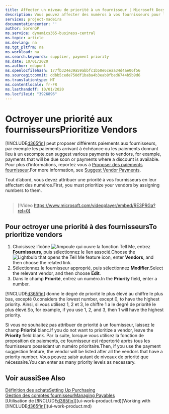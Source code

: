 ```yaml
---
title: Affecter un niveau de priorité à un fournisseur | Microsoft Docs
description: Vous pouvez affecter des numéros à vos fournisseurs pour les classer par ordre de priorité et faciliter des propositions de paiement dans Business Central.
services: project-madeira
documentationcenter: ''
author: SorenGP
ms.service: dynamics365-business-central
ms.topic: article
ms.devlang: na
ms.tgt_pltfrm: na
ms.workload: na
ms.search.keywords: supplier, payment priority
ms.date: 10/01/2020
ms.author: edupont
ms.openlocfilehash: 177fb324e39a59abbfc1b50e6ceaa34d4ae06f56
ms.sourcegitcommit: ddbb5cede750df1baba4b3eab8fbed6744b5b9d6
ms.translationtype: HT
ms.contentlocale: fr-FR
ms.lasthandoff: 10/01/2020
ms.locfileid: "3926896"
---
```

# <a name="prioritize-vendors"></a><span data-ttu-id="9ff5f-103">Octroyer une priorité aux fournisseurs</span><span class="sxs-lookup"><span data-stu-id="9ff5f-103">Prioritize Vendors</span></span>
[!INCLUDE[d365fin](includes/d365fin_md.md)] <span data-ttu-id="9ff5f-104">peut proposer différents paiements aux fournisseurs, par exemple les paiements arrivant à échéance ou les paiements donnant lieu à un escompte.</span><span class="sxs-lookup"><span data-stu-id="9ff5f-104">can suggest various payments to vendors, for example, payments that will be due soon or payments where a discount is available.</span></span> <span data-ttu-id="9ff5f-105">Pour plus d’informations, reportez vous à [Proposer des paiements fournisseur](payables-how-suggest-vendor-payments.md).</span><span class="sxs-lookup"><span data-stu-id="9ff5f-105">For more information, see [Suggest Vendor Payments](payables-how-suggest-vendor-payments.md).</span></span>

<span data-ttu-id="9ff5f-106">Tout d’abord, vous devez attribuer une priorité à vos fournisseurs en leur affectant des numéros.</span><span class="sxs-lookup"><span data-stu-id="9ff5f-106">First, you must prioritize your vendors by assigning numbers to them.</span></span>
<br><br>
> [!Video https://www.microsoft.com/videoplayer/embed/RE3PRGa?rel=0]

## <a name="to-prioritize-vendors"></a><span data-ttu-id="9ff5f-107">Pour octroyer une priorité à des fournisseurs</span><span class="sxs-lookup"><span data-stu-id="9ff5f-107">To prioritize vendors</span></span>
1. <span data-ttu-id="9ff5f-108">Choisissez l’icône ![Ampoule qui ouvre la fonction Tell Me](media/ui-search/search_small.png "Dites-moi ce que vous voulez faire"), entrez **Fournisseurs**, puis sélectionnez le lien associé.</span><span class="sxs-lookup"><span data-stu-id="9ff5f-108">Choose the ![Lightbulb that opens the Tell Me feature](media/ui-search/search_small.png "Tell me what you want to do") icon, enter **Vendors**, and then choose the related link.</span></span>
2. <span data-ttu-id="9ff5f-109">Sélectionnez le fournisseur approprié, puis sélectionnez **Modifier**.</span><span class="sxs-lookup"><span data-stu-id="9ff5f-109">Select the relevant vendor, and then choose **Edit**.</span></span>
3. <span data-ttu-id="9ff5f-110">Dans le champ **Priorité**, entrez un numéro.</span><span class="sxs-lookup"><span data-stu-id="9ff5f-110">In the **Priority** field, enter a number.</span></span>

[!INCLUDE[d365fin](includes/d365fin_md.md)] <span data-ttu-id="9ff5f-111">donne le degré de priorité le plus élevé au chiffre le plus bas, excepté 0.</span><span class="sxs-lookup"><span data-stu-id="9ff5f-111">considers the lowest number, except 0, to have the highest priority.</span></span> <span data-ttu-id="9ff5f-112">Ainsi, si vous utilisez 1, 2 et 3, le chiffre 1 a le degré de priorité le plus élevé.</span><span class="sxs-lookup"><span data-stu-id="9ff5f-112">So, for example, if you use 1, 2, and 3, then 1 will have the highest priority.</span></span>

<span data-ttu-id="9ff5f-113">Si vous ne souhaitez pas attribuer de priorité à un fournisseur, laissez le champ **Priorité** blanc.</span><span class="sxs-lookup"><span data-stu-id="9ff5f-113">If you do not want to prioritize a vendor, leave the **Priority** field blank.</span></span> <span data-ttu-id="9ff5f-114">Par la suite, lorsque vous utilisez la fonction de proposition de paiements, ce fournisseur est répertorié après tous les fournisseurs possédant un numéro prioritaire.</span><span class="sxs-lookup"><span data-stu-id="9ff5f-114">Then, if you use the payment suggestion feature, the vendor will be listed after all the vendors that have a priority number.</span></span> <span data-ttu-id="9ff5f-115">Vous pouvez saisir autant de niveaux de priorité que nécessaire.</span><span class="sxs-lookup"><span data-stu-id="9ff5f-115">You can enter as many priority levels as necessary.</span></span>

## <a name="see-also"></a><span data-ttu-id="9ff5f-116">Voir aussi</span><span class="sxs-lookup"><span data-stu-id="9ff5f-116">See Also</span></span>
[<span data-ttu-id="9ff5f-117">Définition des achats</span><span class="sxs-lookup"><span data-stu-id="9ff5f-117">Setting Up Purchasing</span></span>](purchasing-setup-purchasing.md)  
[<span data-ttu-id="9ff5f-118">Gestion des comptes fournisseur</span><span class="sxs-lookup"><span data-stu-id="9ff5f-118">Managing Payables</span></span>](payables-manage-payables.md)  
<span data-ttu-id="9ff5f-119">[Utilisation de [!INCLUDE[d365fin](includes/d365fin_md.md)]](ui-work-product.md)</span><span class="sxs-lookup"><span data-stu-id="9ff5f-119">[Working with [!INCLUDE[d365fin](includes/d365fin_md.md)]](ui-work-product.md)</span></span>
